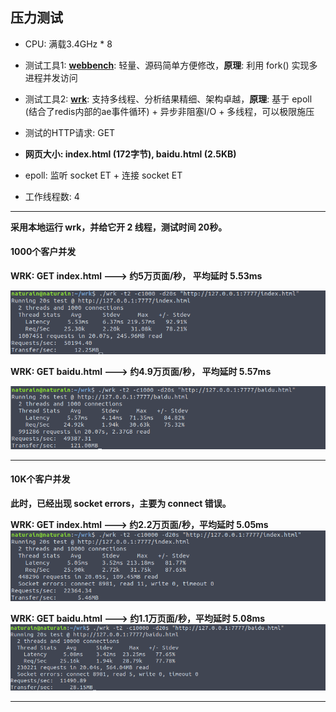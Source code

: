 ## 压力测试

- CPU: 满载3.4GHz * 8

- 测试工具1: **[webbench](http://home.tiscali.cz/~cz210552/webbench.html)**: 轻量、源码简单方便修改，**原理**: 利用 fork() 实现多进程并发访问

- 测试工具2: **[wrk](https://github.com/wg/wrk)**: 支持多线程、分析结果精细、架构卓越，**原理**: 基于 epoll (结合了redis内部的ae事件循环) + 异步非阻塞I/O + 多线程，可以极限施压

- 测试的HTTP请求: GET

- **网页大小: index.html (172字节), baidu.html (2.5KB)**

- epoll: 监听 socket ET + 连接 socket ET

- 工作线程数: 4


---

**采用本地运行 wrk，并给它开 2 线程，测试时间 20秒。**

#### 1000个客户并发


**WRK: GET index.html ---> 约5万页面/秒， 平均延时 5.53ms**

![](../imgs/wrk_ET_index_1000.png)

**WRK: GET baidu.html ---> 约4.9万页面/秒， 平均延时 5.57ms**

![](../imgs/wrk_ET_baidu_1000.png)

---

#### 10K个客户并发

**此时，已经出现 socket errors，主要为 connect 错误。**

**WRK: GET index.html ---> 约2.2万页面/秒，平均延时 5.05ms**
![](../imgs/wrk_ET_index_10000.png)

**WRK: GET baidu.html ---> 约1.1万页面/秒，平均延时 5.08ms**
![](../imgs/wrk_ET_baidu_10000.png)

---
